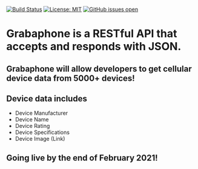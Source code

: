 [![Build Status](https://travis-ci.com/leshawn-rice/grabaphone.svg?branch=main)](https://travis-ci.com/leshawn-rice/grabaphone) [![License: MIT](https://img.shields.io/badge/License-MIT-yellow.svg)](https://opensource.org/licenses/MIT) [![GitHub issues open](https://img.shields.io/github/issues/leshawn-rice/grabaphone)](https://github.com/leshawn-rice/grabaphone/issues)

# Grabaphone is a RESTful API that accepts and responds with JSON.

## Grabaphone will allow developers to get cellular device data from 5000+ devices!
## Device data includes
 - Device Manufacturer
 - Device Name
 - Device Rating 
 - Device Specifications
 - Device Image (Link)

## Going live by the end of February 2021!